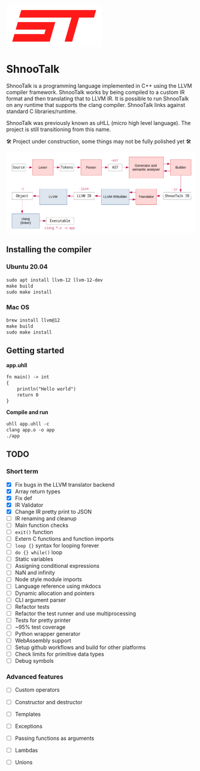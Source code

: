 ![](logo.png)

# ShnooTalk 
ShnooTalk is a programming language implemented in C++ using the LLVM compiler framework. ShnooTalk works by being compiled to a custom IR format and then translating that to LLVM IR. It is possible to run ShnooTalk on any runtime that supports the clang compiler. ShnooTalk links against standard C libraries/runtime.

ShnooTalk was previously known as uHLL (micro high level language). The project is still transitioning from this name.

🛠️ Project under construction, some things may not be fully polished yet 🛠️

![](blockdiag.png)

## Installing the compiler

### Ubuntu 20.04 
```
sudo apt install llvm-12 llvm-12-dev
make build
sudo make install
```

### Mac OS
```
brew install llvm@12
make build
sudo make install
```

## Getting started

**app.uhll**
```
fn main() -> int
{
    println("Hello world")
    return 0
}
```

**Compile and run**
```
uhll app.uhll -c
clang app.o -o app
./app
```
## TODO

### Short term

- [x] Fix bugs in the LLVM translator backend
- [x] Array return types
- [x] Fix def
- [x] IR Validator
- [x] Change IR pretty print to JSON
- [ ] IR renaming and cleanup
- [ ] Main function checks
- [ ] `exit()` function
- [ ] Extern C functions and function imports
- [ ] `loop {}` syntax for looping forever
- [ ] `do {} while()` loop
- [ ] Static variables
- [ ] Assigning conditional expressions
- [ ] NaN and infinity
- [ ] Node style module imports
- [ ] Language reference using mkdocs
- [ ] Dynamic allocation and pointers
- [ ] CLI argument parser
- [ ] Refactor tests
- [ ] Refactor the test runner and use multiprocessing
- [ ] Tests for pretty printer
- [ ] ~95% test coverage
- [ ] Python wrapper generator
- [ ] WebAssembly support
- [ ] Setup github workflows and build for other platforms
- [ ] Check limits for primitive data types
- [ ] Debug symbols

### Advanced features

- [ ] Custom operators
- [ ] Constructor and destructor
- [ ] Templates
- [ ] Exceptions
- [ ] Passing functions as arguments
- [ ] Lambdas
- [ ] Unions

